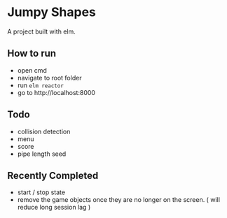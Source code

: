 # Jumpy Shapes
A project built with elm.

## How to run
* open cmd
* navigate to root folder
* run `elm reactor`
* go to http://localhost:8000

## Todo
* collision detection
* menu
* score
* pipe length seed

## Recently Completed
* start / stop state
* remove the game objects once they are no longer on the screen. ( will reduce long session lag )